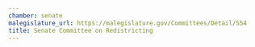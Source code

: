 ```yaml
---
chamber: senate
malegislature_url: https://malegislature.gov/Committees/Detail/S54
title: Senate Committee on Redistricting
---
```

